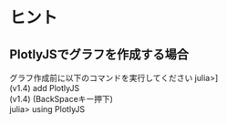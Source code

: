 # ヒント

## PlotlyJSでグラフを作成する場合
グラフ作成前に以下のコマンドを実行してください
julia>]  
(v1.4) add PlotlyJS  
(v1.4) (BackSpaceキー押下)  
julia> using PlotlyJS  